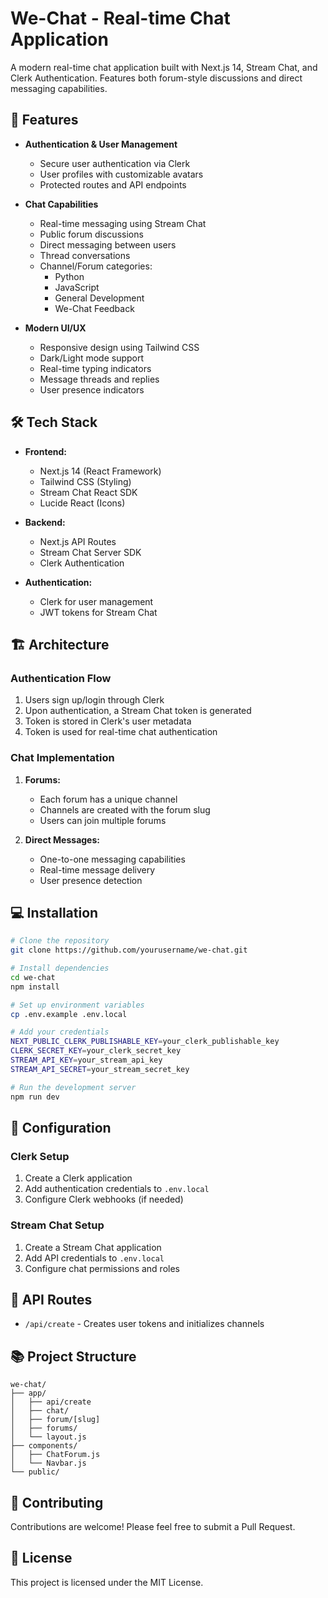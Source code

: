 # We-Chat - Real-time Chat Application

A modern real-time chat application built with Next.js 14, Stream Chat, and Clerk Authentication. Features both forum-style discussions and direct messaging capabilities.

## 🚀 Features

- **Authentication & User Management**
  - Secure user authentication via Clerk
  - User profiles with customizable avatars
  - Protected routes and API endpoints

- **Chat Capabilities**
  - Real-time messaging using Stream Chat
  - Public forum discussions
  - Direct messaging between users
  - Thread conversations
  - Channel/Forum categories:
    - Python
    - JavaScript
    - General Development
    - We-Chat Feedback

- **Modern UI/UX**
  - Responsive design using Tailwind CSS
  - Dark/Light mode support
  - Real-time typing indicators
  - Message threads and replies
  - User presence indicators

## 🛠️ Tech Stack

- **Frontend:**
  - Next.js 14 (React Framework)
  - Tailwind CSS (Styling)
  - Stream Chat React SDK
  - Lucide React (Icons)

- **Backend:**
  - Next.js API Routes
  - Stream Chat Server SDK
  - Clerk Authentication

- **Authentication:**
  - Clerk for user management
  - JWT tokens for Stream Chat

## 🏗️ Architecture

### Authentication Flow
1. Users sign up/login through Clerk
2. Upon authentication, a Stream Chat token is generated
3. Token is stored in Clerk's user metadata
4. Token is used for real-time chat authentication

### Chat Implementation
1. **Forums:**
   - Each forum has a unique channel
   - Channels are created with the forum slug
   - Users can join multiple forums

2. **Direct Messages:**
   - One-to-one messaging capabilities
   - Real-time message delivery
   - User presence detection

## 💻 Installation

```bash
# Clone the repository
git clone https://github.com/yourusername/we-chat.git

# Install dependencies
cd we-chat
npm install

# Set up environment variables
cp .env.example .env.local

# Add your credentials
NEXT_PUBLIC_CLERK_PUBLISHABLE_KEY=your_clerk_publishable_key
CLERK_SECRET_KEY=your_clerk_secret_key
STREAM_API_KEY=your_stream_api_key
STREAM_API_SECRET=your_stream_secret_key

# Run the development server
npm run dev
```

## 🔧 Configuration

### Clerk Setup
1. Create a Clerk application
2. Add authentication credentials to `.env.local`
3. Configure Clerk webhooks (if needed)

### Stream Chat Setup
1. Create a Stream Chat application
2. Add API credentials to `.env.local`
3. Configure chat permissions and roles

## 📝 API Routes

- `/api/create` - Creates user tokens and initializes channels

## 📚 Project Structure

```
we-chat/
├── app/
│   ├── api/create
│   ├── chat/
│   ├── forum/[slug]
│   ├── forums/
│   └── layout.js
├── components/
│   ├── ChatForum.js
│   └── Navbar.js
└── public/
```

## 🤝 Contributing

Contributions are welcome! Please feel free to submit a Pull Request.

## 📄 License

This project is licensed under the MIT License.